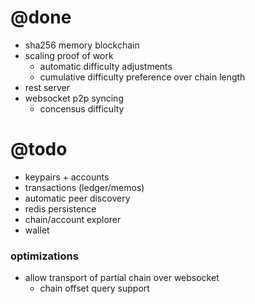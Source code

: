 # @done
- sha256 memory blockchain
- scaling proof of work
  - automatic difficulty adjustments
  - cumulative difficulty preference over chain length
- rest server
- websocket p2p syncing
  - concensus difficulty

# @todo
- keypairs + accounts
- transactions (ledger/memos)
- automatic peer discovery
- redis persistence
- chain/account explorer
- wallet

### optimizations
- allow transport of partial chain over websocket
  - chain offset query support

